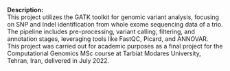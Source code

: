 **Description:** <br />
This project utilizes the GATK toolkit for genomic variant analysis, focusing on SNP and Indel identification from whole exome sequencing data of a trio. The pipeline includes pre-processing, variant calling, filtering, and annotation stages, leveraging tools like FastQC, Picard, and ANNOVAR. <br />
This project was carried out for academic purposes as a final project for the Computational Genomics MSc course at Tarbiat Modares University, Tehran, Iran, delivered in July 2022.
